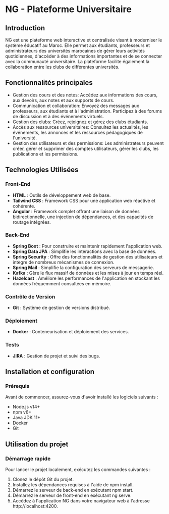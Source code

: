 # NG - Plateforme Universitaire
## Introduction
NG est une plateforme web interactive et centralisée visant à moderniser le système éducatif au Maroc. Elle permet aux étudiants, professeurs et administrateurs des universités marocaines de gérer leurs activités quotidiennes, d'accéder à des informations importantes et de se connecter avec la communauté universitaire. La plateforme facilite également la collaboration entre les clubs de différentes universités.
## Fonctionnalités principales
- Gestion des cours et des notes: Accédez aux informations des cours, aux devoirs, aux notes et aux supports de cours.
- Communication et collaboration: Envoyez des messages aux professeurs, aux étudiants et à l'administration. Participez à des forums de discussion et à des événements virtuels.
- Gestion des clubs: Créez, rejoignez et gérez des clubs étudiants.
- Accès aux ressources universitaires: Consultez les actualités, les événements, les annonces et les ressources pédagogiques de l'université.
- Gestion des utilisateurs et des permissions: Les administrateurs peuvent créer, gérer et supprimer des comptes utilisateurs, gérer les clubs, les publications et les permissions.
## Technologies Utilisées

### Front-End

- **HTML** : Outils de développement web de base.
- **Tailwind CSS** : Framework CSS pour une application web réactive et cohérente.
- **Angular** : Framework complet offrant une liaison de données bidirectionnelle, une injection de dépendances, et des capacités de routage intégrées.

### Back-End

- **Spring Boot** : Pour construire et maintenir rapidement l'application web.
- **Spring Data JPA** : Simplifie les interactions avec la base de données.
- **Spring Security** : Offre des fonctionnalités de gestion des utilisateurs et intègre de nombreux mécanismes de connexion.
- **Spring Mail** : Simplifie la configuration des serveurs de messagerie.
- **Kafka** : Gère le flux massif de données et les mises à jour en temps réel.
- **Hazelcast** : Améliore les performances de l'application en stockant les données fréquemment consultées en mémoire.

### Contrôle de Version

- **Git** : Système de gestion de versions distribué.

### Déploiement

- **Docker** : Conteneurisation et déploiement des services.

### Tests

- **JIRA** : Gestion de projet et suivi des bugs.

## Installation et configuration

### Prérequis
Avant de commencer, assurez-vous d'avoir installé les logiciels suivants :

- Node.js v14+
- npm v6+
- Java JDK 11+
- Docker
- Git
## Utilisation du projet
### Démarrage rapide
Pour lancer le projet localement, exécutez les commandes suivantes :
1. Clonez le dépôt Git du projet.
2. Installez les dépendances requises à l'aide de npm install.
3. Démarrez le serveur de back-end en exécutant npm start.
4. Démarrez le serveur de front-end en exécutant ng serve.
5. Accédez à l'application NG dans votre navigateur web à l'adresse http://localhost:4200.
